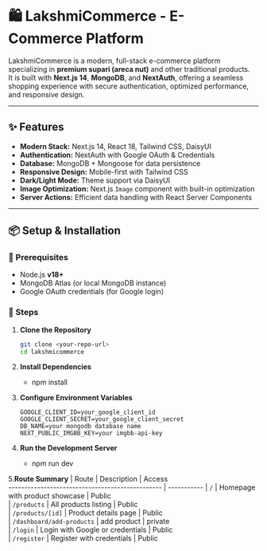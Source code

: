 # 🛍️ LakshmiCommerce - E-Commerce Platform

LakshmiCommerce is a modern, full-stack e-commerce platform specializing in **premium supari (areca nut)** and other traditional products.  
It is built with **Next.js 14**, **MongoDB**, and **NextAuth**, offering a seamless shopping experience with secure authentication, optimized performance, and responsive design.  

---

## ✨ Features
- **Modern Stack:** Next.js 14, React 18, Tailwind CSS, DaisyUI  
- **Authentication:** NextAuth with Google OAuth & Credentials  
- **Database:** MongoDB + Mongoose for data persistence  
- **Responsive Design:** Mobile-first with Tailwind CSS  
- **Dark/Light Mode:** Theme support via DaisyUI  
- **Image Optimization:** Next.js `Image` component with built-in optimization  
- **Server Actions:** Efficient data handling with React Server Components  

---

## 📦 Setup & Installation

### 🔧 Prerequisites
- Node.js **v18+**
- MongoDB Atlas (or local MongoDB instance)  
- Google OAuth credentials (for Google login)  

### 🚀 Steps
1. **Clone the Repository**
   ```bash
   git clone <your-repo-url>
   cd lakshmicommerce
2. **Install Dependencies**
    - npm install

3. **Configure Environment Variables**
    ```MONGODB_URI=your_mongodb_connection_string
    GOOGLE_CLIENT_ID=your_google_client_id
    GOOGLE_CLIENT_SECRET=your_google_client_secret
    DB_NAME=your mongodb database name
    NEXT_PUBLIC_IMGBB_KEY=your imgbb-api-key
4. **Run the Development Server**
    - npm run dev

5.**Route Summary**
| Route          |    Description                |  Access     
------------------------------------------------ | ----------- 
| `/`           | Homepage with product showcase | Public       
| `/products`     | All products listing         | Public      
| `/products/[id]` | Product details page        | Public      
| `/dashboard/add-products` | add product        | private     
| `/login`    | Login with Google or credentials | Public      
| `/register` | Register with credentials        | Public      

